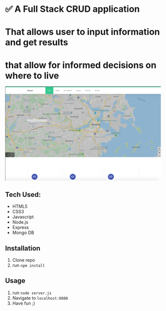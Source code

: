 # ✅ A Full Stack CRUD application
# That allows user to input information and get results
# that allow for informed decisions on where to live

![alt text](homePageScreenShot.png)

## Tech Used:
- HTML5
- CSS3
- Javascript
- Node.js
- Express
- Mongo DB

## Installation

1. Clone repo
2. run `npm install`

## Usage

1. run `node server.js`
2. Navigate to `localhost:8080`
3. Have fun ;)
